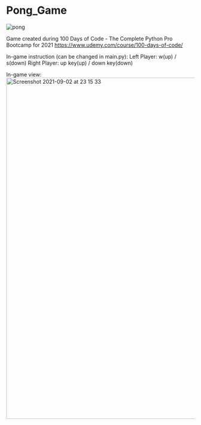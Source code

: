 # Pong_Game

![pong](https://user-images.githubusercontent.com/75580477/131581857-b4d07b9f-0123-4cda-a9a7-8cc3db1ad466.jpeg)

Game created during 100 Days of Code - The Complete Python Pro Bootcamp for 2021
https://www.udemy.com/course/100-days-of-code/

In-game instruction (can be changed in main.py):
Left Player: w(up) / s(down)
Right Player: up key(up) / down key(down)

In-game view:
<img width="912" alt="Screenshot 2021-09-02 at 23 15 33" src="https://user-images.githubusercontent.com/75580477/131917459-4efb0073-cd63-4987-9a8c-8fcd9b1f25cf.png">
